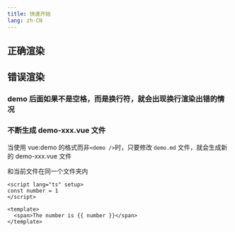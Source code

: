 ```yaml
---
title: 快速开始
lang: zh-CN
---
```


## 正确渲染

<demo src="../.vitepress/components/Test.vue" title="demo组件" desc="渲染组件及其代码" />

## 错误渲染

### demo 后面如果不是空格，而是换行符，就会出现换行渲染出错的情况

<demo
  src="../.vitepress/components/Test.vue"
  title="demo组件"
  desc="渲染组件及其代码"
/>

### 不断生成 demo-xxx.vue 文件

当使用 vue:demo 的格式而非`<demo />`时，只要修改 `demo.md` 文件，就会生成新的 demo-xxx.vue 文件

和当前文件在同一个文件夹内

```vue:demo
<script lang="ts" setup>
const number = 1
</script>

<template>
  <span>The number is {{ number }}</span>
</template>
```
